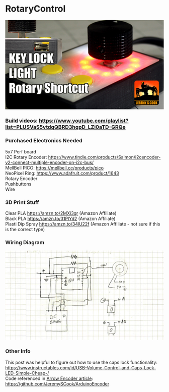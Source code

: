 # RotaryControl
![image](shortcut.jpg)

### Build videos: https://www.youtube.com/playlist?list=PLUSVaS5vtdgQBRD3hqpD_LZi0aTD-GRQe

### Purchased Electronics Needed

5x7 Perf board \
I2C Rotary Encoder: https://www.tindie.com/products/Saimon/i2cencoder-v2-connect-multiple-encoder-on-i2c-bus/ \
MellBell PICO: https://mellbell.cc/products/pico \
NeoPixel Ring: https://www.adafruit.com/product/1643 \
Rotary Encoder \
Pushbuttons \
Wire

### 3D Print Stuff

Clear PLA https://amzn.to/2MXi3qr (Amazon Affiliate) \
Black PLA https://amzn.to/31PlYd2 (Amazon Affiliate) \
Plasti Dip Spray https://amzn.to/34lU22f (Amazon Affiliate - not sure if this is the correct type)

### Wiring Diagram

![image](Circuit-diagram.jpg)

### Other Info

This post was helpful to figure out how to use the caps lock functionality: https://www.instructables.com/id/USB-Volume-Control-and-Caps-Lock-LED-Simple-Cheap-/ \
Code referenced in [Arrow Encoder article](https://www.arrow.com/en/research-and-events/articles/rotary-encoders-how-to-pair-with-an-arduino-board): https://github.com/JeremySCook/ArduinoEncoder
